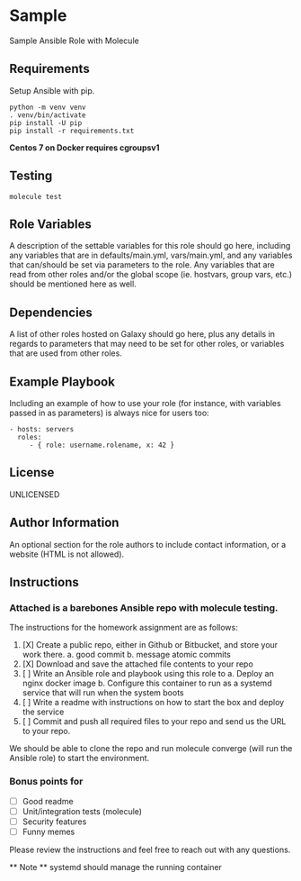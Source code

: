 # Sample

Sample Ansible Role with Molecule

## Requirements

Setup Ansible with pip.

```
python -m venv venv
. venv/bin/activate
pip install -U pip
pip install -r requirements.txt
```

**Centos 7 on Docker requires cgroupsv1**

## Testing

`molecule test`

## Role Variables

A description of the settable variables for this role should go here, including any variables that are in defaults/main.yml, vars/main.yml, and any variables that can/should be set via parameters to the role. Any variables that are read from other roles and/or the global scope (ie. hostvars, group vars, etc.) should be mentioned here as well.

## Dependencies

A list of other roles hosted on Galaxy should go here, plus any details in regards to parameters that may need to be set for other roles, or variables that are used from other roles.

## Example Playbook

Including an example of how to use your role (for instance, with variables passed in as parameters) is always nice for users too:

    - hosts: servers
      roles:
         - { role: username.rolename, x: 42 }

## License

UNLICENSED

## Author Information

An optional section for the role authors to include contact information, or a website (HTML is not allowed).

## Instructions

### Attached is a barebones Ansible repo with molecule testing.   

The instructions for the homework assignment are as follows: 

1. [X] Create a public repo, either in Github or Bitbucket, and store your work there.
  a. good commit 
  b. message atomic commits
2. [X] Download and save the attached file contents to your repo
3. [ ] Write an Ansible role and playbook using this role to
  a. Deploy an nginx docker image 
  b. Configure this container to run as a systemd service that will run when the system boots
4. [ ] Write a readme with instructions on how to start the box and deploy the service
5. [ ] Commit and push all required files to your repo and send us the URL to your repo. 

We should be able to clone the repo and run molecule converge (will run the Ansible role) to start the environment. 

### Bonus points for 

* [ ] Good readme
* [ ] Unit/integration tests (molecule)
* [ ] Security features
* [ ] Funny memes

Please review the instructions and feel free to reach out with any questions.   

** Note ** systemd should manage the running container

 